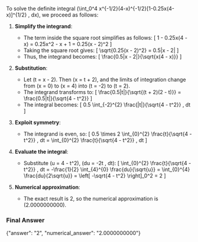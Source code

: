 To solve the definite integral \(\int_0^4 x^{-1/2}(4-x)^{-1/2}[1-0.25x(4-x)]^{1/2} \, dx\), we proceed as follows:

1. **Simplify the integrand**:
   - The term inside the square root simplifies as follows:
     \[
     1 - 0.25x(4 - x) = 0.25x^2 - x + 1 = 0.25(x - 2)^2
     \]
   - Taking the square root gives:
     \[
     \sqrt{0.25(x - 2)^2} = 0.5|x - 2|
     \]
   - Thus, the integrand becomes:
     \[
     \frac{0.5|x - 2|}{\sqrt{x(4 - x)}}
     \]

2. **Substitution**:
   - Let \(t = x - 2\). Then \(x = t + 2\), and the limits of integration change from \(x = 0\) to \(x = 4\) into \(t = -2\) to \(t = 2\).
   - The integrand transforms to:
     \[
     \frac{0.5|t|}{\sqrt{(t + 2)(2 - t)}} = \frac{0.5|t|}{\sqrt{4 - t^2}}
     \]
   - The integral becomes:
     \[
     0.5 \int_{-2}^{2} \frac{|t|}{\sqrt{4 - t^2}} \, dt
     \]

3. **Exploit symmetry**:
   - The integrand is even, so:
     \[
     0.5 \times 2 \int_{0}^{2} \frac{t}{\sqrt{4 - t^2}} \, dt = \int_{0}^{2} \frac{t}{\sqrt{4 - t^2}} \, dt
     \]

4. **Evaluate the integral**:
   - Substitute \(u = 4 - t^2\), \(du = -2t \, dt\):
     \[
     \int_{0}^{2} \frac{t}{\sqrt{4 - t^2}} \, dt = -\frac{1}{2} \int_{4}^{0} \frac{du}{\sqrt{u}} = \int_{0}^{4} \frac{du}{2\sqrt{u}} = \left[ -\sqrt{4 - t^2} \right]_0^2 = 2
     \]

5. **Numerical approximation**:
   - The exact result is 2, so the numerical approximation is \(2.0000000000\).

### Final Answer
{"answer": "2", "numerical_answer": "2.0000000000"}